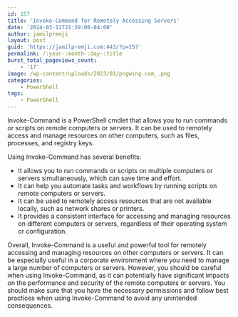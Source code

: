 ```yaml
---
id: 157
title: 'Invoke-Command for Remotely Accessing Servers'
date: '2024-03-11T21:39:00-04:00'
author: jamilpremji
layout: post
guid: 'https://jamilpremji.com:443/?p=157'
permalink: /:year-:month-:day-:title
burst_total_pageviews_count:
    - '17'
image: /wp-content/uploads/2023/01/pngwing.com_.png
categories:
    - PowerShell
tags:
    - PowerShell
---
```


Invoke-Command is a PowerShell cmdlet that allows you to run commands or scripts on remote computers or servers. It can be used to remotely access and manage resources on other computers, such as files, processes, and registry keys.

Using Invoke-Command has several benefits:

- It allows you to run commands or scripts on multiple computers or servers simultaneously, which can save time and effort.
- It can help you automate tasks and workflows by running scripts on remote computers or servers.
- It can be used to remotely access resources that are not available locally, such as network shares or printers.
- It provides a consistent interface for accessing and managing resources on different computers or servers, regardless of their operating system or configuration.

Overall, Invoke-Command is a useful and powerful tool for remotely accessing and managing resources on other computers or servers. It can be especially useful in a corporate environment where you need to manage a large number of computers or servers. However, you should be careful when using Invoke-Command, as it can potentially have significant impacts on the performance and security of the remote computers or servers. You should make sure that you have the necessary permissions and follow best practices when using Invoke-Command to avoid any unintended consequences.
